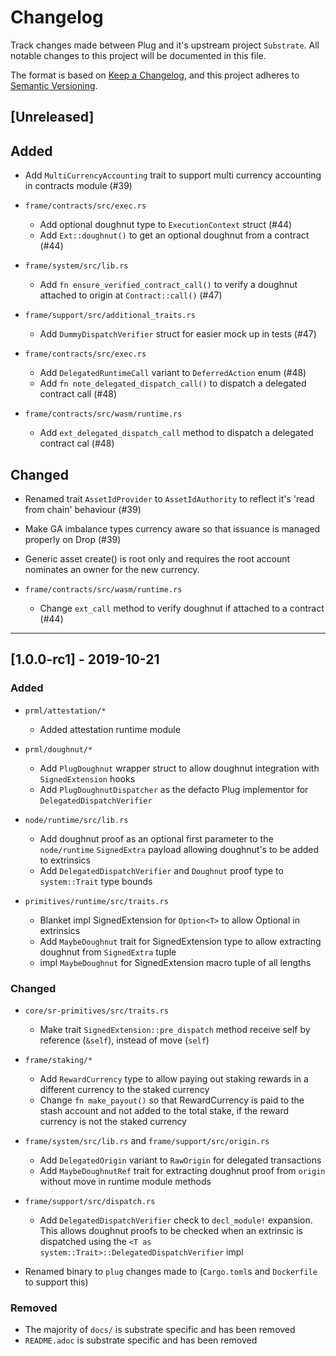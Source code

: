 # Changelog
Track changes made between Plug and it's upstream project `Substrate`.
All notable changes to this project will be documented in this file.

The format is based on [Keep a Changelog](https://keepachangelog.com/en/1.0.0/),
and this project adheres to [Semantic Versioning](https://semver.org/spec/v2.0.0.html).

## [Unreleased]

## Added
- Add `MultiCurrencyAccounting` trait to support multi currency accounting in contracts module (#39)

- `frame/contracts/src/exec.rs`
	- Add optional doughnut type to `ExecutionContext` struct (#44)
	- Add `Ext::doughnut()` to get an optional doughnut from a contract (#44)

- `frame/system/src/lib.rs`
	- Add `fn ensure_verified_contract_call()` to verify a doughnut attached to origin at `Contract::call()` (#47)

- `frame/support/src/additional_traits.rs`
	- Add `DummyDispatchVerifier` struct for easier mock up in tests (#47)

- `frame/contracts/src/exec.rs`
	- Add `DelegatedRuntimeCall` variant to `DeferredAction` enum (#48)
	- Add `fn note_delegated_dispatch_call()` to dispatch a delegated contract call (#48)

- `frame/contracts/src/wasm/runtime.rs`
	- Add `ext_delegated_dispatch_call` method to dispatch a delegated contract cal (#48)

## Changed
- Renamed trait `AssetIdProvider` to `AssetIdAuthority` to reflect it's 'read from chain' behaviour (#39)
- Make GA imbalance types currency aware so that issuance is managed properly on Drop (#39)
- Generic asset create() is root only and requires the root account nominates an owner for the new currency.

- `frame/contracts/src/wasm/runtime.rs`
	- Change `ext_call` method to verify doughnut if attached to a contract (#44)

------

## [1.0.0-rc1] - 2019-10-21

### Added
- `prml/attestation/*`
	- Added attestation runtime module

- `prml/doughnut/*`
	- Add `PlugDoughnut` wrapper struct to allow doughnut integration with `SignedExtension` hooks
	- Add `PlugDoughnutDispatcher` as the defacto Plug implementor for `DelegatedDispatchVerifier`

- `node/runtime/src/lib.rs`
	- Add doughnut proof as an optional first parameter to the `node/runtime` `SignedExtra` payload allowing doughnut's to be added to extrinsics
	- Add `DelegatedDispatchVerifier` and `Doughnut` proof type to `system::Trait` type bounds

- `primitives/runtime/src/traits.rs`
	- Blanket impl SignedExtension for `Option<T>` to allow Optional<PlugDoughnut> in extrinsics
	- Add `MaybeDoughnut` trait for SignedExtension type to allow extracting doughnut from `SignedExtra` tuple
	- impl `MaybeDoughnut` for SignedExtension macro tuple of all lengths

### Changed
- `core/sr-primitives/src/traits.rs`
	- Make trait `SignedExtension::pre_dispatch` method receive self by reference (`&self`), instead of move (`self`)

- `frame/staking/*`
	- Add `RewardCurrency` type to allow paying out staking rewards in a different currency to the staked currency
	- Change `fn make_payout()` so that RewardCurrency is paid to the stash account and not added to the total stake, if the reward currency is not the staked currency

- `frame/system/src/lib.rs` and `frame/support/src/origin.rs`
	- Add `DelegatedOrigin` variant to `RawOrigin` for delegated transactions
	- Add `MaybeDoughnutRef` trait for extracting doughnut proof from `origin` without move in runtime module methods

- `frame/support/src/dispatch.rs`
	- Add `DelegatedDispatchVerifier` check to `decl_module!` expansion. This allows doughnut proofs to be checked when an extrinsic is dispatched using the `<T as system::Trait>::DelegatedDispatchVerifier` impl

- Renamed binary to `plug` changes made to (`Cargo.toml`s and `Dockerfile` to support this)

### Removed

- The majority of `docs/` is substrate specific and has been removed
- `README.adoc` is substrate specific and has been removed
